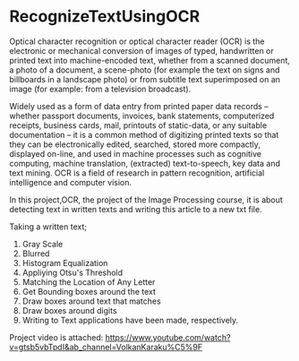# RecognizeTextUsingOCR
Optical character recognition or optical character reader (OCR) is the electronic or mechanical conversion of images of typed, handwritten or printed text into machine-encoded text, whether from a scanned document, a photo of a document, a scene-photo (for example the text on signs and billboards in a landscape photo) or from subtitle text superimposed on an image (for example: from a television broadcast).

Widely used as a form of data entry from printed paper data records – whether passport documents, invoices, bank statements, computerized receipts, business cards, mail, printouts of static-data, or any suitable documentation – it is a common method of digitizing printed texts so that they can be electronically edited, searched, stored more compactly, displayed on-line, and used in machine processes such as cognitive computing, machine translation, (extracted) text-to-speech, key data and text mining. OCR is a field of research in pattern recognition, artificial intelligence and computer vision.

In this project,OCR, the project of the Image Processing course, it is about detecting text in written texts and writing this article to a new txt file.

Taking a written text;
1. Gray Scale 
2. Blurred
3. Histogram Equalization
4. Appliying Otsu's Threshold
5. Matching the Location of Any Letter
6. Get Bounding boxes around the text
7. Draw boxes around text that matches
8. Draw boxes around digits
9. Writing to Text 
applications have been made, respectively.

Project video is attached:
https://www.youtube.com/watch?v=gtsb5vbTpdI&ab_channel=VolkanKaraku%C5%9F
